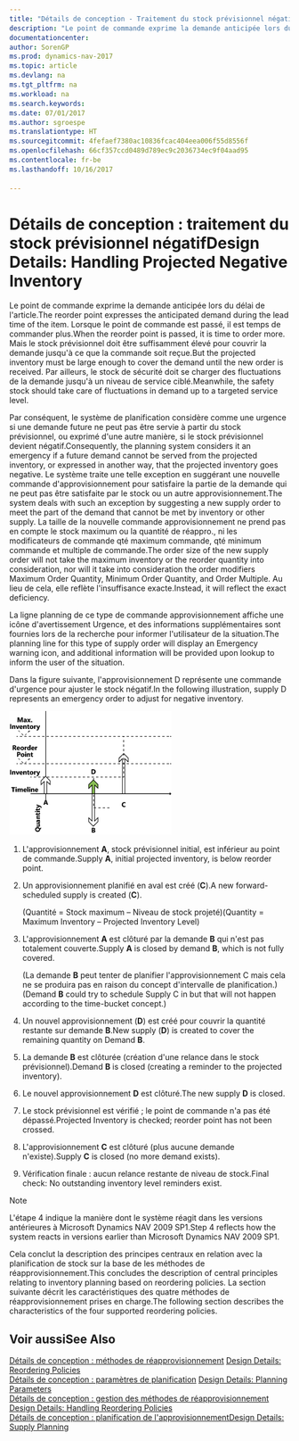 ```yaml
---
title: "Détails de conception - Traitement du stock prévisionnel négatif"
description: "Le point de commande exprime la demande anticipée lors du délai de l'article. Lorsque le point de commande est passé, il est temps de commander plus. Mais le stock prévisionnel doit être suffisamment élevé pour couvrir la demande jusqu'à ce que la commande soit reçue. Par ailleurs, le stock de sécurité doit se charger des fluctuations de la demande jusqu'à un niveau de service ciblé."
documentationcenter: 
author: SorenGP
ms.prod: dynamics-nav-2017
ms.topic: article
ms.devlang: na
ms.tgt_pltfrm: na
ms.workload: na
ms.search.keywords: 
ms.date: 07/01/2017
ms.author: sgroespe
ms.translationtype: HT
ms.sourcegitcommit: 4fefaef7380ac10836fcac404eea006f55d8556f
ms.openlocfilehash: 66cf357ccd0489d789ec9c2036734ec9f04aad95
ms.contentlocale: fr-be
ms.lasthandoff: 10/16/2017

---
```

# <a name="design-details-handling-projected-negative-inventory"></a><span data-ttu-id="33e72-106">Détails de conception : traitement du stock prévisionnel négatif</span><span class="sxs-lookup"><span data-stu-id="33e72-106">Design Details: Handling Projected Negative Inventory</span></span>
<span data-ttu-id="33e72-107">Le point de commande exprime la demande anticipée lors du délai de l'article.</span><span class="sxs-lookup"><span data-stu-id="33e72-107">The reorder point expresses the anticipated demand during the lead time of the item.</span></span> <span data-ttu-id="33e72-108">Lorsque le point de commande est passé, il est temps de commander plus.</span><span class="sxs-lookup"><span data-stu-id="33e72-108">When the reorder point is passed, it is time to order more.</span></span> <span data-ttu-id="33e72-109">Mais le stock prévisionnel doit être suffisamment élevé pour couvrir la demande jusqu'à ce que la commande soit reçue.</span><span class="sxs-lookup"><span data-stu-id="33e72-109">But the projected inventory must be large enough to cover the demand until the new order is received.</span></span> <span data-ttu-id="33e72-110">Par ailleurs, le stock de sécurité doit se charger des fluctuations de la demande jusqu'à un niveau de service ciblé.</span><span class="sxs-lookup"><span data-stu-id="33e72-110">Meanwhile, the safety stock should take care of fluctuations in demand up to a targeted service level.</span></span>  

 <span data-ttu-id="33e72-111">Par conséquent, le système de planification considère comme une urgence si une demande future ne peut pas être servie à partir du stock prévisionnel, ou exprimé d'une autre manière, si le stock prévisionnel devient négatif.</span><span class="sxs-lookup"><span data-stu-id="33e72-111">Consequently, the planning system considers it an emergency if a future demand cannot be served from the projected inventory, or expressed in another way, that the projected inventory goes negative.</span></span> <span data-ttu-id="33e72-112">Le système traite une telle exception en suggérant une nouvelle commande d'approvisionnement pour satisfaire la partie de la demande qui ne peut pas être satisfaite par le stock ou un autre approvisionnement.</span><span class="sxs-lookup"><span data-stu-id="33e72-112">The system deals with such an exception by suggesting a new supply order to meet the part of the demand that cannot be met by inventory or other supply.</span></span> <span data-ttu-id="33e72-113">La taille de la nouvelle commande approvisionnement ne prend pas en compte le stock maximum ou la quantité de réappro., ni les modificateurs de commande qté maximum commande, qté minimum commande et multiple de commande.</span><span class="sxs-lookup"><span data-stu-id="33e72-113">The order size of the new supply order will not take the maximum inventory or the reorder quantity into consideration, nor will it take into consideration the order modifiers Maximum Order Quantity, Minimum Order Quantity, and Order Multiple.</span></span> <span data-ttu-id="33e72-114">Au lieu de cela, elle reflète l'insuffisance exacte.</span><span class="sxs-lookup"><span data-stu-id="33e72-114">Instead, it will reflect the exact deficiency.</span></span>  

 <span data-ttu-id="33e72-115">La ligne planning de ce type de commande approvisionnement affiche une icône d'avertissement Urgence, et des informations supplémentaires sont fournies lors de la recherche pour informer l'utilisateur de la situation.</span><span class="sxs-lookup"><span data-stu-id="33e72-115">The planning line for this type of supply order will display an Emergency warning icon, and additional information will be provided upon lookup to inform the user of the situation.</span></span>  

 <span data-ttu-id="33e72-116">Dans la figure suivante, l'approvisionnement D représente une commande d'urgence pour ajuster le stock négatif.</span><span class="sxs-lookup"><span data-stu-id="33e72-116">In the following illustration, supply D represents an emergency order to adjust for negative inventory.</span></span>  

 ![](media/nav_app_supply_planning_2_negative_inventory.png "NAV_APP_supply_planning_2_negative_inventory")  

1.  <span data-ttu-id="33e72-117">L'approvisionnement **A**, stock prévisionnel initial, est inférieur au point de commande.</span><span class="sxs-lookup"><span data-stu-id="33e72-117">Supply **A**, initial projected inventory, is below reorder point.</span></span>  

2.  <span data-ttu-id="33e72-118">Un approvisionnement planifié en aval est créé (**C**).</span><span class="sxs-lookup"><span data-stu-id="33e72-118">A new forward-scheduled supply is created (**C**).</span></span>  

     <span data-ttu-id="33e72-119">(Quantité = Stock maximum – Niveau de stock projeté)</span><span class="sxs-lookup"><span data-stu-id="33e72-119">(Quantity = Maximum Inventory – Projected Inventory Level)</span></span>  

3.  <span data-ttu-id="33e72-120">L'approvisionnement **A** est clôturé par la demande **B** qui n'est pas totalement couverte.</span><span class="sxs-lookup"><span data-stu-id="33e72-120">Supply **A** is closed by demand **B**, which is not fully covered.</span></span>  

     <span data-ttu-id="33e72-121">(La demande **B** peut tenter de planifier l'approvisionnement C mais cela ne se produira pas en raison du concept d'intervalle de planification.)</span><span class="sxs-lookup"><span data-stu-id="33e72-121">(Demand **B** could try to schedule Supply C in but that will not happen according to the time-bucket concept.)</span></span>  

4.  <span data-ttu-id="33e72-122">Un nouvel approvisionnement (**D**) est créé pour couvrir la quantité restante sur demande **B**.</span><span class="sxs-lookup"><span data-stu-id="33e72-122">New supply (**D**) is created to cover the remaining quantity on Demand **B**.</span></span>  

5.  <span data-ttu-id="33e72-123">La demande **B** est clôturée (création d'une relance dans le stock prévisionnel).</span><span class="sxs-lookup"><span data-stu-id="33e72-123">Demand **B** is closed (creating a reminder to the projected inventory).</span></span>  

6.  <span data-ttu-id="33e72-124">Le nouvel approvisionnement **D** est clôturé.</span><span class="sxs-lookup"><span data-stu-id="33e72-124">The new supply **D** is closed.</span></span>  

7.  <span data-ttu-id="33e72-125">Le stock prévisionnel est vérifié ; le point de commande n'a pas été dépassé.</span><span class="sxs-lookup"><span data-stu-id="33e72-125">Projected Inventory is checked; reorder point has not been crossed.</span></span>  

8.  <span data-ttu-id="33e72-126">L'approvisionnement **C** est clôturé (plus aucune demande n'existe).</span><span class="sxs-lookup"><span data-stu-id="33e72-126">Supply **C** is closed (no more demand exists).</span></span>  

9. <span data-ttu-id="33e72-127">Vérification finale : aucun relance restante de niveau de stock.</span><span class="sxs-lookup"><span data-stu-id="33e72-127">Final check: No outstanding inventory level reminders exist.</span></span>  

> [!NOTE]  
>  <span data-ttu-id="33e72-128">L'étape 4 indique la manière dont le système réagit dans les versions antérieures à Microsoft Dynamics NAV 2009 SP1.</span><span class="sxs-lookup"><span data-stu-id="33e72-128">Step 4 reflects how the system reacts in versions earlier than Microsoft Dynamics NAV 2009 SP1.</span></span>  

 <span data-ttu-id="33e72-129">Cela conclut la description des principes centraux en relation avec la planification de stock sur la base de les méthodes de réapprovisionnement.</span><span class="sxs-lookup"><span data-stu-id="33e72-129">This concludes the description of central principles relating to inventory planning based on reordering policies.</span></span> <span data-ttu-id="33e72-130">La section suivante décrit les caractéristiques des quatre méthodes de réapprovisionnement prises en charge.</span><span class="sxs-lookup"><span data-stu-id="33e72-130">The following section describes the characteristics of the four supported reordering policies.</span></span>  

## <a name="see-also"></a><span data-ttu-id="33e72-131">Voir aussi</span><span class="sxs-lookup"><span data-stu-id="33e72-131">See Also</span></span>  
 <span data-ttu-id="33e72-132">[Détails de conception : méthodes de réapprovisionnement](design-details-reordering-policies.md) </span><span class="sxs-lookup"><span data-stu-id="33e72-132">[Design Details: Reordering Policies](design-details-reordering-policies.md) </span></span>  
 <span data-ttu-id="33e72-133">[Détails de conception : paramètres de planification](design-details-planning-parameters.md) </span><span class="sxs-lookup"><span data-stu-id="33e72-133">[Design Details: Planning Parameters](design-details-planning-parameters.md) </span></span>  
 <span data-ttu-id="33e72-134">[Détails de conception : gestion des méthodes de réapprovisionnement](design-details-handling-reordering-policies.md) </span><span class="sxs-lookup"><span data-stu-id="33e72-134">[Design Details: Handling Reordering Policies](design-details-handling-reordering-policies.md) </span></span>  
 [<span data-ttu-id="33e72-135">Détails de conception : planification de l'approvisionnement</span><span class="sxs-lookup"><span data-stu-id="33e72-135">Design Details: Supply Planning</span></span>](design-details-supply-planning.md)

